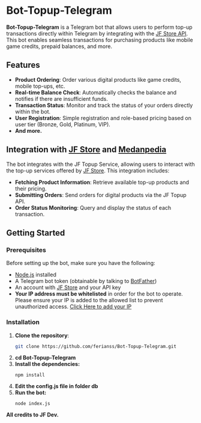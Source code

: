 # Bot-Topup-Telegram

**Bot-Topup-Telegram** is a Telegram bot that allows users to perform top-up transactions directly within Telegram by integrating with the [JF Store API](https://topup.j-f.cloud/api/docs). This bot enables seamless transactions for purchasing products like mobile game credits, prepaid balances, and more.

## Features

- **Product Ordering**: Order various digital products like game credits, mobile top-ups, etc.
- **Real-time Balance Check**: Automatically checks the balance and notifies if there are insufficient funds.
- **Transaction Status**: Monitor and track the status of your orders directly within the bot.
- **User Registration**: Simple registration and role-based pricing based on user tier (Bronze, Gold, Platinum, VIP).
- **And more.**

## Integration with [JF Store](https://topup.j-f.cloud) and [Medanpedia](https://medanpedia.co.id/)

The bot integrates with the JF Topup Service, allowing users to interact with the top-up services offered by [JF Store](https://topup.j-f.cloud). This integration includes:

- **Fetching Product Information**: Retrieve available top-up products and their pricing.
- **Submitting Orders**: Send orders for digital products via the JF Topup API.
- **Order Status Monitoring**: Query and display the status of each transaction.

## Getting Started

### Prerequisites

Before setting up the bot, make sure you have the following:

- [Node.js](https://nodejs.org/) installed
- A Telegram bot token (obtainable by talking to [BotFather](https://t.me/@BotFather))
- An account with [JF Store](https://topup.j-f.cloud/api/docs) and your API key
- **Your IP address must be whitelisted** in order for the bot to operate. Please ensure your IP is added to the allowed list to prevent unauthorized access.
  [Click Here to add your IP](https://wa.me/6285773305337?text=Halo,+mau+add+ip)

### Installation

1. **Clone the repository**:
   ```bash
   git clone https://github.com/ferianss/Bot-Topup-Telegram.git
2. **cd Bot-Topup-Telegram**
3. **Install the dependencies:**
   ```
   npm install
4. **Edit the config.js file in folder db**
5. **Run the bot:**
   ```
   node index.js

**All credits to JF Dev.**
